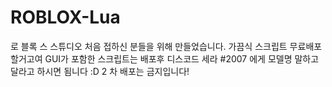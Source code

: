 # ROBLOX-Lua
로 블록 스 스튜디오 처음 접하신 분들을 위해 만들었습니다.
가끔식 스크립트 무료배포 할거고여 GUI가 포함한 스크립트는 배포후 디스코드 세라 #2007 에게 모델명 말하고 달라고 하시면 됨니다 :D
2 차 배포는 금지입니다!
